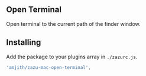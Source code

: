 ## Open Terminal

Open terminal to the current path of the finder window.

## Installing

Add the package to your plugins array in `./zazurc.js`.

~~~ javascript
'amjith/zazu-mac-open-terminal',
~~~
